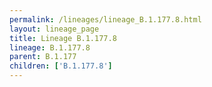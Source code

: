 ```yaml
---
permalink: /lineages/lineage_B.1.177.8.html
layout: lineage_page
title: Lineage B.1.177.8
lineage: B.1.177.8
parent: B.1.177
children: ['B.1.177.8']
---
```

